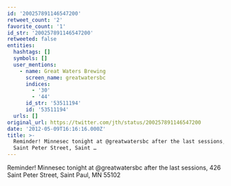 ```yaml
---
id: '200257891146547200'
retweet_count: '2'
favorite_count: '1'
id_str: '200257891146547200'
retweeted: false
entities:
  hashtags: []
  symbols: []
  user_mentions:
    - name: Great Waters Brewing
      screen_name: greatwatersbc
      indices:
        - '30'
        - '44'
      id_str: '53511194'
      id: '53511194'
  urls: []
original_url: https://twitter.com/jth/status/200257891146547200
date: '2012-05-09T16:16:16.000Z'
title: >-
  Reminder! Minnesec tonight at @greatwatersbc after the last sessions, 426
  Saint Peter Street, Saint …
---
```


Reminder! Minnesec tonight at @greatwatersbc after the last sessions, 426 Saint Peter Street, Saint Paul, MN 55102